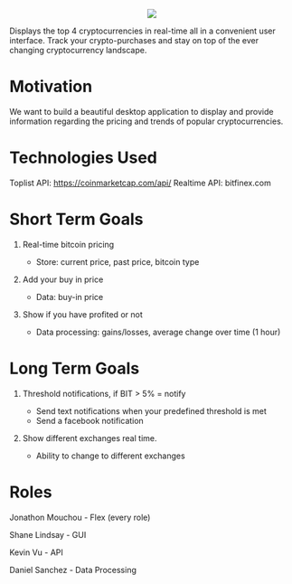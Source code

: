 <p align="center"><img src="https://i.imgur.com/xBOaUcT.png"></p>

Displays the top 4 cryptocurrencies in real-time all in a convenient user interface. Track your crypto-purchases and stay on top of the ever changing cryptocurrency landscape.

# Motivation
We want to build a beautiful desktop application to display and provide information regarding the pricing and trends of popular cryptocurrencies.

# Technologies Used

Toplist API: https://coinmarketcap.com/api/
Realtime API: bitfinex.com

# Short Term Goals
1. Real-time bitcoin pricing
    * Store: current price, past price, bitcoin type

2. Add your buy in price
    * Data: buy-in price

3. Show if you have profited or not
    * Data processing: gains/losses, average change over time (1 hour)

# Long Term Goals
1. Threshold notifications, if BIT > 5% = notify
    * Send text notifications when your predefined threshold is met
    * Send a facebook notification

2. Show different exchanges real time.
    * Ability to change to different exchanges

# Roles
Jonathon Mouchou - Flex (every role)

Shane Lindsay - GUI

Kevin Vu - API

Daniel Sanchez - Data Processing
